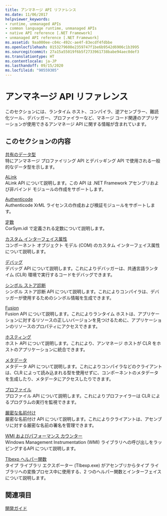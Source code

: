 ```yaml
---
title: アンマネージ API リファレンス
ms.date: 11/06/2017
helpviewer_keywords:
- runtime, unmanaged APIs
- common language runtime, unmanaged APIs
- native API reference [.NET Framework]
- unmanaged API reference [.NET Framework]
ms.assetid: 9aa000ee-c04c-492c-ae4f-83ecdf4fdbbe
ms.openlocfilehash: 0153279608e2359747f1be6b9542d6906c1b3995
ms.sourcegitcommit: 27a15a55019f6b5f2733961738babe94aec0def3
ms.translationtype: HT
ms.contentlocale: ja-JP
ms.lasthandoff: 09/15/2020
ms.locfileid: "90559305"
---
```

# <a name="unmanaged-api-reference"></a>アンマネージ API リファレンス
このセクションには、ランタイム ホスト、コンパイラ、逆アセンブラー、難読化ツール、デバッガー、プロファイラーなど、マネージ コード関連のアプリケーションが使用できるアンマネージ API に関する情報が含まれています。  
  
## <a name="in-this-section"></a>このセクションの内容  
 [共有のデータ型](common-data-types-unmanaged-api-reference.md)  
 特にアンマネージ プロファイリング API とデバッギング API で使用される一般的なデータ型を示します。  
  
 [ALink](./alink/index.md)  
 ALink API について説明します。この API は .NET Framework アセンブリおよび非バインド モジュールの作成をサポートします。  
  
 [Authenticode](./authenticode/index.md)  
 Authenticode XrML ライセンスの作成および検証モジュールをサポートします。  
  
 [定数](constants-unmanaged-api-reference.md)  
 CorSym.idl で定義される定数について説明します。  
  
 [カスタム インターフェイス属性](/previous-versions/dotnet/netframework-4.0/ms231946(v=vs.100))  
 コンポーネント オブジェクト モデル (COM) のカスタム インターフェイス属性について説明します。  
  
 [デバッグ](./debugging/index.md)  
 デバッグ API について説明します。これによりデバッガーは、共通言語ランタイム (CLR) 環境で実行するコードをデバッグできます。  
  
 [シンボル ストア診断](./diagnostics/index.md)  
 シンボル ストア診断 API について説明します。これによりコンパイラは、デバッガーが使用するためのシンボル情報を生成できます。  
  
 [Fusion](./fusion/index.md)  
 Fusion API について説明します。これによりランタイム ホストは、アプリケーションに対するリソースの正しいバージョンを見つけるために、アプリケーションのリソースのプロパティにアクセスできます。  
  
 [ホスティング](./hosting/index.md)  
 ホスト API について説明します。これにより、アンマネージ ホストが CLR をホストのアプリケーションに統合できます。  
  
 [メタデータ](./metadata/index.md)  
 メタデータ API について説明します。これによりコンパイラなどのクライアントは、CLR によって読み込まれる型を使用せずに、コンポーネントのメタデータを生成したり、メタデータにアクセスしたりできます。  
  
 [プロファイル](./profiling/index.md)  
 プロファイル API について説明します。これによりプロファイラーは CLR によるプログラムの実行を監視できます。  
  
 [厳密な名前付け](./strong-naming/index.md)  
 厳密な名前付け API について説明します。これによりクライアントは、アセンブリに対する厳密な名前の署名を管理できます。  

 [WMI およびパフォーマンス カウンター](wmi/index.md)  
 Windows Management Instrumentation (WMI) ライブラリへの呼び出しをラッピングするAPI について説明します。
  
 [Tlbexp ヘルパー関数](./tlbexp/index.md)  
 タイプ ライブラリ エクスポーター (Tlbexp.exe) がアセンブリからタイプ ライブラリへの変換プロセス中に使用する、2 つのヘルパー関数とインターフェイスについて説明します。  
  
## <a name="related-sections"></a>関連項目  
 [開発ガイド](../development-guide.md)
